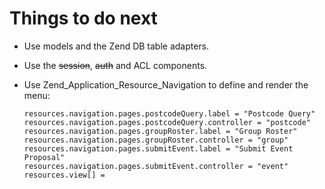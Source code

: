 # Things to do next

* Use models and the Zend DB table adapters.
* Use the ~~session~~, ~~auth~~ and ACL components.
* Use Zend_Application_Resource_Navigation to define and render the menu:

    ```
    resources.navigation.pages.postcodeQuery.label = "Postcode Query"
    resources.navigation.pages.postcodeQuery.controller = "postcode"
    resources.navigation.pages.groupRoster.label = "Group Roster"
    resources.navigation.pages.groupRoster.controller = "group"
    resources.navigation.pages.submitEvent.label = "Submit Event Proposal"
    resources.navigation.pages.submitEvent.controller = "event"
    resources.view[] =
    ```
